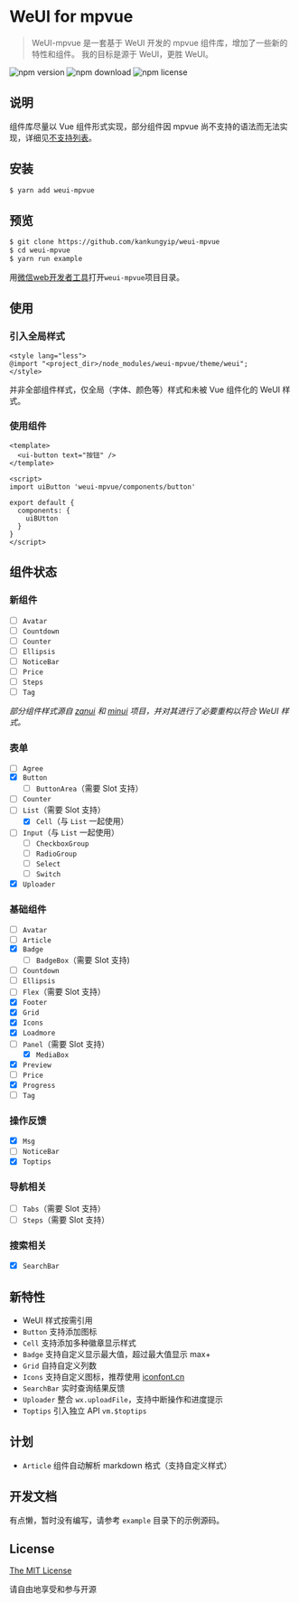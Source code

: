 # WeUI for mpvue

> WeUI-mpvue 是一套基于 WeUI 开发的 mpvue 组件库，增加了一些新的特性和组件。
> 我的目标是源于 WeUI，更胜 WeUI。

![npm version](https://img.shields.io/npm/v/weui-mpvue.svg?style=flat) ![npm download](https://img.shields.io/npm/dt/weui-mpvue.svg?style=flat) ![npm license](https://img.shields.io/npm/l/weui-mpvue.svg?style=flat)

## 说明

组件库尽量以 Vue 组件形式实现，部分组件因 mpvue 尚不支持的语法而无法实现，详细见[不支持列表](http://mpvue.com/mpvue/#_14)。

## 安装

```bash
$ yarn add weui-mpvue
```

## 预览

```bash
$ git clone https://github.com/kankungyip/weui-mpvue
$ cd weui-mpvue
$ yarn run example
```

用[微信web开发者工具](https://mp.weixin.qq.com/debug/wxadoc/dev/devtools/download.html)打开`weui-mpvue`项目目录。

## 使用
### 引入全局样式

```vue
<style lang="less">
@import "<project_dir>/node_modules/weui-mpvue/theme/weui";
</style>
```
并非全部组件样式，仅全局（字体、颜色等）样式和未被 Vue 组件化的 WeUI 样式。

### 使用组件

```vue
<template>
  <ui-button text="按钮" />
</template>

<script>
import uiButton 'weui-mpvue/components/button'

export default {
  components: {
    uiBUtton
  }
}
</script>
```

## 组件状态
### 新组件

- [ ] `Avatar`
- [ ] `Countdown`
- [ ] `Counter`
- [ ] `Ellipsis`
- [ ] `NoticeBar`
- [ ] `Price`
- [ ] `Steps`
- [ ] `Tag`

_部分组件样式源自 [zanui](https://github.com/youzan/zanui-weapp) 和 [minui](https://github.com/meili/minui) 项目，并对其进行了必要重构以符合 WeUI 样式。_

### 表单

- [ ] `Agree`
- [x] `Button`
  - [ ] `ButtonArea`（需要 Slot 支持）
- [ ] `Counter`
- [ ] `List`（需要 Slot 支持）
  - [x] `Cell`（与 `List` 一起使用）
- [ ] `Input`（与 `List` 一起使用）
  - [ ] `CheckboxGroup`
  - [ ] `RadioGroup`
  - [ ] `Select`
  - [ ] `Switch`
- [x] `Uploader`

### 基础组件

- [ ] `Avatar`
- [ ] `Article`
- [x] `Badge`
  - [ ] `BadgeBox`（需要 Slot 支持)
- [ ] `Countdown`
- [ ] `Ellipsis`
- [ ] `Flex`（需要 Slot 支持）
- [x] `Footer`
- [x] `Grid`
- [x] `Icons`
- [x] `Loadmore`
- [ ] `Panel`（需要 Slot 支持）
  - [x] `MediaBox`
- [x] `Preview`
- [ ] `Price`
- [x] `Progress`
- [ ] `Tag`

### 操作反馈

- [x] `Msg`
- [ ] `NoticeBar`
- [x] `Toptips`

### 导航相关

- [ ] `Tabs`（需要 Slot 支持）
- [ ] `Steps`（需要 Slot 支持）

### 搜索相关

- [x] `SearchBar`

## 新特性

- WeUI 样式按需引用
- `Button` 支持添加图标
- `Cell` 支持添加多种徽章显示样式
- `Badge` 支持自定义显示最大值，超过最大值显示 max+
- `Grid` 自持自定义列数
- `Icons` 支持自定义图标，推荐使用 [iconfont.cn](http://iconfont.cn)
- `SearchBar` 实时查询结果反馈
- `Uploader` 整合 `wx.uploadFile`，支持中断操作和进度提示
- `Toptips` 引入独立 API `vm.$toptips`

## 计划

- `Article` 组件自动解析 markdown 格式（支持自定义样式）

## 开发文档

有点懒，暂时没有编写，请参考 `example` 目录下的示例源码。

## License

[The MIT License](http://opensource.org/licenses/MIT)

请自由地享受和参与开源
